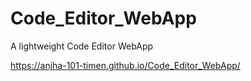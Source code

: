 # Code_Editor_WebApp
A lightweight Code Editor WebApp

https://anjha-101-timen.github.io/Code_Editor_WebApp/
